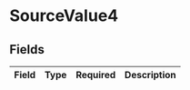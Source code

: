 # SourceValue4


## Fields

| Field       | Type        | Required    | Description |
| ----------- | ----------- | ----------- | ----------- |